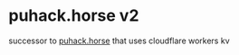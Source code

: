 # puhack.horse v2

successor to [puhack.horse](https://github.com/purduehackers/puhack.horse) that uses cloudflare workers kv
